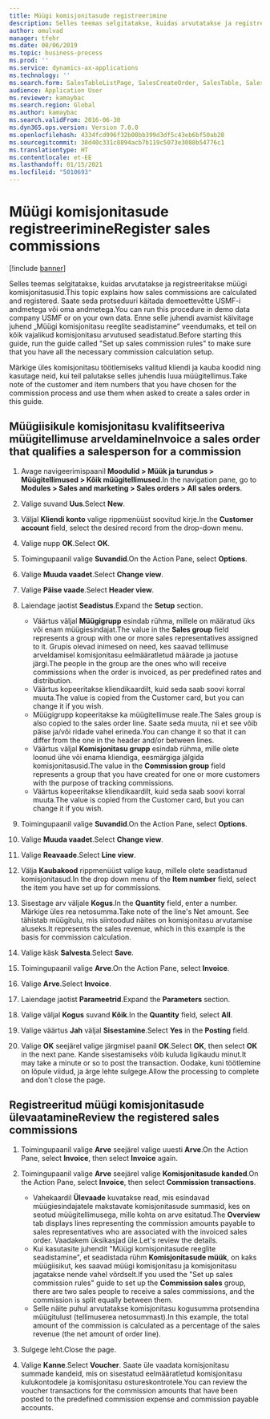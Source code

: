 ```yaml
---
title: Müügi komisjonitasude registreerimine
description: Selles teemas selgitatakse, kuidas arvutatakse ja registreeritakse müügi komisjonitasusid.
author: omulvad
manager: tfehr
ms.date: 08/06/2019
ms.topic: business-process
ms.prod: ''
ms.service: dynamics-ax-applications
ms.technology: ''
ms.search.form: SalesTableListPage, SalesCreateOrder, SalesTable, SalesEditLines,  CustInvoiceJournal, CommissionTrans, LedgerTransVoucher, CustClassificationGroup
audience: Application User
ms.reviewer: kamaybac
ms.search.region: Global
ms.author: kamaybac
ms.search.validFrom: 2016-06-30
ms.dyn365.ops.version: Version 7.0.0
ms.openlocfilehash: 4334fcd996f32b00bb399d3df5c43eb6bf50ab28
ms.sourcegitcommit: 38d40c331c8894acb7b119c5073e3088b54776c1
ms.translationtype: HT
ms.contentlocale: et-EE
ms.lasthandoff: 01/15/2021
ms.locfileid: "5010693"
---
```

# <a name="register-sales-commissions"></a><span data-ttu-id="8e007-103">Müügi komisjonitasude registreerimine</span><span class="sxs-lookup"><span data-stu-id="8e007-103">Register sales commissions</span></span>

[!include [banner](../../includes/banner.md)]

<span data-ttu-id="8e007-104">Selles teemas selgitatakse, kuidas arvutatakse ja registreeritakse müügi komisjonitasusid.</span><span class="sxs-lookup"><span data-stu-id="8e007-104">This topic explains how sales commissions are calculated and registered.</span></span> <span data-ttu-id="8e007-105">Saate seda protseduuri käitada demoettevõtte USMF-i andmetega või oma andmetega.</span><span class="sxs-lookup"><span data-stu-id="8e007-105">You can run this procedure in demo data company USMF or on your own data.</span></span> <span data-ttu-id="8e007-106">Enne selle juhendi avamist käivitage juhend „Müügi komisjonitasu reeglite seadistamine” veendumaks, et teil on kõik vajalikud komisjonitasu arvutused seadistatud.</span><span class="sxs-lookup"><span data-stu-id="8e007-106">Before starting this guide, run the guide called "Set up sales commission rules" to make sure that you have all the necessary commission calculation setup.</span></span>

<span data-ttu-id="8e007-107">Märkige üles komisjonitasu töötlemiseks valitud kliendi ja kauba koodid ning kasutage neid, kui teil palutakse selles juhendis luua müügitellimus.</span><span class="sxs-lookup"><span data-stu-id="8e007-107">Take note of the customer and item numbers that you have chosen for the commission process and use them when asked to create a sales order in this guide.</span></span>


## <a name="invoice-a-sales-order-that-qualifies-a-salesperson-for-a-commission"></a><span data-ttu-id="8e007-108">Müügiisikule komisjonitasu kvalifitseeriva müügitellimuse arveldamine</span><span class="sxs-lookup"><span data-stu-id="8e007-108">Invoice a sales order that qualifies a salesperson for a commission</span></span>
1. <span data-ttu-id="8e007-109">Avage navigeerimispaanil **Moodulid > Müük ja turundus > Müügitellimused > Kõik müügitellimused**.</span><span class="sxs-lookup"><span data-stu-id="8e007-109">In the navigation pane, go to **Modules > Sales and marketing > Sales orders > All sales orders**.</span></span>
2. <span data-ttu-id="8e007-110">Valige suvand **Uus**.</span><span class="sxs-lookup"><span data-stu-id="8e007-110">Select **New**.</span></span>
3. <span data-ttu-id="8e007-111">Väljal **Kliendi konto** valige rippmenüüst soovitud kirje.</span><span class="sxs-lookup"><span data-stu-id="8e007-111">In the **Customer account** field, select the desired record from the drop-down menu.</span></span>
4. <span data-ttu-id="8e007-112">Valige nupp **OK**.</span><span class="sxs-lookup"><span data-stu-id="8e007-112">Select **OK**.</span></span>
5. <span data-ttu-id="8e007-113">Toimingupaanil valige **Suvandid**.</span><span class="sxs-lookup"><span data-stu-id="8e007-113">On the Action Pane, select **Options**.</span></span>
6. <span data-ttu-id="8e007-114">Valige **Muuda vaadet**.</span><span class="sxs-lookup"><span data-stu-id="8e007-114">Select **Change view**.</span></span>
7. <span data-ttu-id="8e007-115">Valige **Päise vaade**.</span><span class="sxs-lookup"><span data-stu-id="8e007-115">Select **Header view**.</span></span>
8. <span data-ttu-id="8e007-116">Laiendage jaotist **Seadistus**.</span><span class="sxs-lookup"><span data-stu-id="8e007-116">Expand the **Setup** section.</span></span>

    - <span data-ttu-id="8e007-117">Väärtus väljal **Müügigrupp** esindab rühma, millele on määratud üks või enam müügiesindajat.</span><span class="sxs-lookup"><span data-stu-id="8e007-117">The value in the **Sales group** field represents a group with one or more sales representatives assigned to it.</span></span> <span data-ttu-id="8e007-118">Grupis olevad inimesed on need, kes saavad tellimuse arveldamisel komisjonitasu eelmääratletud määrade ja jaotuse järgi.</span><span class="sxs-lookup"><span data-stu-id="8e007-118">The people in the group are the ones who will receive commissions when the order is invoiced, as per predefined rates and distribution.</span></span>   
    - <span data-ttu-id="8e007-119">Väärtus kopeeritakse kliendikaardilt, kuid seda saab soovi korral muuta.</span><span class="sxs-lookup"><span data-stu-id="8e007-119">The value is copied from the Customer card, but you can change it if you wish.</span></span>  
    - <span data-ttu-id="8e007-120">Müügigrupp kopeeritakse ka müügitellimuse reale.</span><span class="sxs-lookup"><span data-stu-id="8e007-120">The Sales group is also copied to the sales order line.</span></span> <span data-ttu-id="8e007-121">Saate seda muuta, nii et see võib päise ja/või ridade vahel erineda.</span><span class="sxs-lookup"><span data-stu-id="8e007-121">You can change it so that it can differ from the one in the header and/or between lines.</span></span>  
    - <span data-ttu-id="8e007-122">Väärtus väljal **Komisjonitasu grupp** esindab rühma, mille olete loonud ühe või enama kliendiga, eesmärgiga jälgida komisjonitasusid.</span><span class="sxs-lookup"><span data-stu-id="8e007-122">The value in the **Commission group** field represents a group that you have created for one or more customers with the purpose of tracking commissions.</span></span>   
    - <span data-ttu-id="8e007-123">Väärtus kopeeritakse kliendikaardilt, kuid seda saab soovi korral muuta.</span><span class="sxs-lookup"><span data-stu-id="8e007-123">The value is copied from the Customer card, but you can change it if you wish.</span></span>   

9. <span data-ttu-id="8e007-124">Toimingupaanil valige **Suvandid**.</span><span class="sxs-lookup"><span data-stu-id="8e007-124">On the Action Pane, select **Options**.</span></span>
10. <span data-ttu-id="8e007-125">Valige **Muuda vaadet**.</span><span class="sxs-lookup"><span data-stu-id="8e007-125">Select **Change view**.</span></span>
11. <span data-ttu-id="8e007-126">Valige **Reavaade**.</span><span class="sxs-lookup"><span data-stu-id="8e007-126">Select **Line view**.</span></span>
12. <span data-ttu-id="8e007-127">Välja **Kaubakood** rippmenüüst valige kaup, millele olete seadistanud komisjonitasud.</span><span class="sxs-lookup"><span data-stu-id="8e007-127">In the drop down menu of the **Item number** field, select the item you have set up for commissions.</span></span> 
13. <span data-ttu-id="8e007-128">Sisestage arv väljale **Kogus**.</span><span class="sxs-lookup"><span data-stu-id="8e007-128">In the **Quantity** field, enter a number.</span></span> <span data-ttu-id="8e007-129">Märkige üles rea netosumma.</span><span class="sxs-lookup"><span data-stu-id="8e007-129">Take note of the line's Net amount.</span></span> <span data-ttu-id="8e007-130">See tähistab müügitulu, mis siintoodud näites on komisjonitasu arvutamise aluseks.</span><span class="sxs-lookup"><span data-stu-id="8e007-130">It represents the sales revenue, which in this example is the basis for commission calculation.</span></span>  
14. <span data-ttu-id="8e007-131">Valige käsk **Salvesta**.</span><span class="sxs-lookup"><span data-stu-id="8e007-131">Select **Save**.</span></span>
15. <span data-ttu-id="8e007-132">Toimingupaanil valige **Arve**.</span><span class="sxs-lookup"><span data-stu-id="8e007-132">On the Action Pane, select **Invoice**.</span></span>
16. <span data-ttu-id="8e007-133">Valige **Arve**.</span><span class="sxs-lookup"><span data-stu-id="8e007-133">Select **Invoice**.</span></span>
17. <span data-ttu-id="8e007-134">Laiendage jaotist **Parameetrid**.</span><span class="sxs-lookup"><span data-stu-id="8e007-134">Expand the **Parameters** section.</span></span>
18. <span data-ttu-id="8e007-135">Valige väljal **Kogus** suvand **Kõik**.</span><span class="sxs-lookup"><span data-stu-id="8e007-135">In the **Quantity** field, select **All**.</span></span>
19. <span data-ttu-id="8e007-136">Valige väärtus **Jah** väljal **Sisestamine**.</span><span class="sxs-lookup"><span data-stu-id="8e007-136">Select **Yes** in the **Posting** field.</span></span>
20. <span data-ttu-id="8e007-137">Valige **OK** seejärel valige järgmisel paanil **OK**.</span><span class="sxs-lookup"><span data-stu-id="8e007-137">Select **OK**, then select **OK** in the next pane.</span></span> <span data-ttu-id="8e007-138">Kande sisestamiseks võib kuluda ligikaudu minut.</span><span class="sxs-lookup"><span data-stu-id="8e007-138">It may take a minute or so to post the transaction.</span></span> <span data-ttu-id="8e007-139">Oodake, kuni töötlemine on lõpule viidud, ja ärge lehte sulgege.</span><span class="sxs-lookup"><span data-stu-id="8e007-139">Allow the processing to complete and don't close the page.</span></span>  

## <a name="review-the-registered-sales-commissions"></a><span data-ttu-id="8e007-140">Registreeritud müügi komisjonitasude ülevaatamine</span><span class="sxs-lookup"><span data-stu-id="8e007-140">Review the registered sales commissions</span></span>
1. <span data-ttu-id="8e007-141">Toimingupaanil valige **Arve** seejärel valige uuesti **Arve**.</span><span class="sxs-lookup"><span data-stu-id="8e007-141">On the Action Pane, select **Invoice**, then select **Invoice** again.</span></span>
2. <span data-ttu-id="8e007-142">Toimingupaanil valige **Arve** seejärel valige **Komisjonitasude kanded**.</span><span class="sxs-lookup"><span data-stu-id="8e007-142">On the Action Pane, select **Invoice**, then select **Commission transactions**.</span></span>

    - <span data-ttu-id="8e007-143">Vahekaardil **Ülevaade** kuvatakse read, mis esindavad müügiesindajatele makstavate komisjonitasude summasid, kes on seotud müügitellimusega, mille kohta on arve esitatud.</span><span class="sxs-lookup"><span data-stu-id="8e007-143">The **Overview** tab displays lines representing the commission amounts payable to sales representatives who are associated with the invoiced sales order.</span></span> <span data-ttu-id="8e007-144">Vaadakem üksikasjad üle.</span><span class="sxs-lookup"><span data-stu-id="8e007-144">Let's review the details.</span></span>  
    - <span data-ttu-id="8e007-145">Kui kasutasite juhendit "Müügi komisjonitasude reeglite seadistamine", et seadistada rühm **Komisjonitasude müük**, on kaks müügiisikut, kes saavad müügi komisjonitasu ja komisjonitasu jagatakse nende vahel võrdselt.</span><span class="sxs-lookup"><span data-stu-id="8e007-145">If you used the "Set up sales commission rules" guide to set up the **Commission sales** group, there are two sales people to receive a sales commissions, and the commission is split equally between them.</span></span>  
    - <span data-ttu-id="8e007-146">Selle näite puhul arvutatakse komisjonitasu kogusumma protsendina müügitulust (tellimuserea netosummast).</span><span class="sxs-lookup"><span data-stu-id="8e007-146">In this example, the total amount of the commission is calculated as a percentage of the sales revenue (the net amount of order line).</span></span>  
3. <span data-ttu-id="8e007-147">Sulgege leht.</span><span class="sxs-lookup"><span data-stu-id="8e007-147">Close the page.</span></span>
4. <span data-ttu-id="8e007-148">Valige **Kanne**.</span><span class="sxs-lookup"><span data-stu-id="8e007-148">Select **Voucher**.</span></span> <span data-ttu-id="8e007-149">Saate üle vaadata komisjonitasu summade kandeid, mis on sisestatud eelmääratletud komisjonitasu kulukontodele ja komisjonitasu ostureskontrotele.</span><span class="sxs-lookup"><span data-stu-id="8e007-149">You can review the voucher transactions for the commission amounts that have been posted to the predefined commission expense and commission payable accounts.</span></span>  

